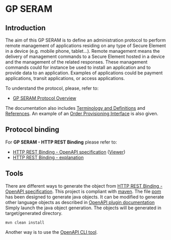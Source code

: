 GP SERAM
========

Introduction
------------

The aim of this GP SERAM is to define an administration protocol to 
perform remote management of applications residing on any type of Secure
Element in a device (e.g. mobile phone, tablet...). Remote management
means the delivery of management commands to a Secure Element hosted in
a device and the management of the related responses. These management
commands could for instance be used to install an application and to
provide data to an application. Examples of applications could be
payment applications, transit applications, or access applications.

To understand the protocol, please, refer to:

* [GP SERAM Protocol Overview](doc/GPSERAM__Overview.md)

The documentation also includes [Terminology and Definitions](doc/GPSERAM__Terminology_And_Definitions.md) and
[References](doc/GPSERAM__References.md). An example of an  [Order Provisioning Interface](doc/GPSERAM__Order_Provisioning_Interface.md) is also given.

Protocol binding
----------------

For **GP SERAM - HTTP REST Binding** please refer to:

* [HTTP REST Binding - OpenAPI specification](spec/gpseram.yaml) ([Viewer](https://globalplatform.github.io/SERAM/))
* [HTTP REST Binding - explanation](doc/GPSERAM__HTTP_REST_Binding.md)

Tools
----------------

There are different ways to generate the object from [HTTP REST Binding - OpenAPI specification](spec/gpseram.yaml).
This project is compliant with [maven](https://maven.apache.org/). The file [pom](pom.xml) has been designed to generate java objects. 
It can be modified to generate other language objects as described in [OpenAPI plugin documentation](https://openapi-generator.tech/docs/plugins/)
Simply launch the java object generation. The objects will be generated in target/generated directory.     
```batch
mvn clean install
```

Another way is to use the [OpenAPI CLI tool](https://openapi-generator.tech/docs/installation).
